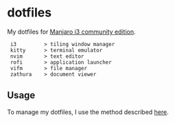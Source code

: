 # dotfiles
My dotfiles for [Manjaro i3 community edition](https://manjaro.org/download/community/i3/).

```
 i3         > tiling window manager
 kitty      > terminal emulator
 nvim       > text editor
 rofi       > application launcher
 vifm       > file manager
 zathura    > document viewer
 ```

## Usage
To manage my dotfiles, I use the method described [here](https://www.atlassian.com/git/tutorials/dotfiles).
